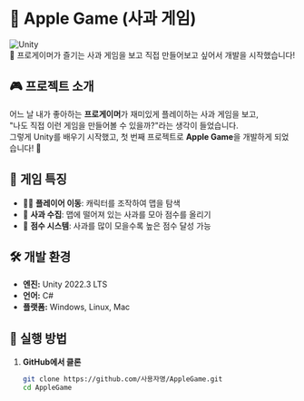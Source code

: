 # 🍏 Apple Game (사과 게임)

![Unity](https://img.shields.io/badge/Unity-2022.3-blue.svg)  
🍏 프로게이머가 즐기는 사과 게임을 보고 직접 만들어보고 싶어서 개발을 시작했습니다!

## 🎮 프로젝트 소개
어느 날 내가 좋아하는 **프로게이머**가 재미있게 플레이하는 사과 게임을 보고,  
"나도 직접 이런 게임을 만들어볼 수 있을까?"라는 생각이 들었습니다.  
그렇게 Unity를 배우기 시작했고, 첫 번째 프로젝트로 **Apple Game**을 개발하게 되었습니다! 🎉  

## 📌 게임 특징
- 🏃‍♂️ **플레이어 이동**: 캐릭터를 조작하여 맵을 탐색
- 🍏 **사과 수집**: 맵에 떨어져 있는 사과를 모아 점수를 올리기
- 🎯 **점수 시스템**: 사과를 많이 모을수록 높은 점수 달성 가능

## 🛠️ 개발 환경
- **엔진:** Unity 2022.3 LTS
- **언어:** C#
- **플랫폼:** Windows, Linux, Mac

## 🚀 실행 방법
1. **GitHub에서 클론**
   ```sh
   git clone https://github.com/사용자명/AppleGame.git
   cd AppleGame
